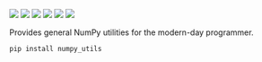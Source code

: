 [![](https://img.shields.io/pypi/v/numpy_utils.svg?style=flat-square)](https://pypi.org/project/numpy_utils)
[![](https://img.shields.io/pypi/pyversions/numpy_utils.svg?style=flat-square&logo=python)](https://pypi.org/project/numpy_utils)
[![](https://img.shields.io/pypi/l/numpy_utils.svg?style=flat-square)](https://pypi.org/project/numpy_utils)
[![](https://img.shields.io/pypi/wheel/numpy_utils.svg?style=flat-square)](https://pypi.org/project/numpy_utils)
[![](https://img.shields.io/github/last-commit/deluccial/numpy_utils.svg?style=flat-square)](https://github.com/deluccial/numpy_utils/commits)
[![](https://img.shields.io/github/languages/code-size/deluccial/numpy_utils.svg?style=flat-square)](https://github.com/deluccial/numpy_utils)

Provides general NumPy utilities for the modern-day programmer.

`pip install numpy_utils`
